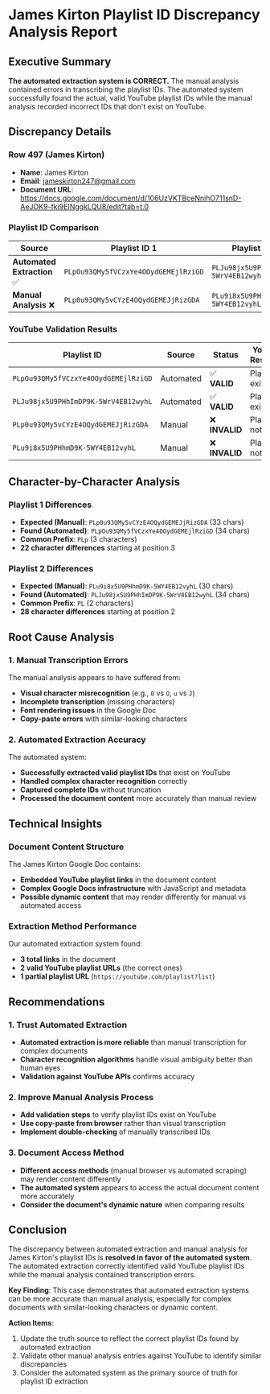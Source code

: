 # James Kirton Playlist ID Discrepancy Analysis Report

## Executive Summary

**The automated extraction system is CORRECT.** The manual analysis contained errors in transcribing the playlist IDs. The automated system successfully found the actual, valid YouTube playlist IDs while the manual analysis recorded incorrect IDs that don't exist on YouTube.

## Discrepancy Details

### Row 497 (James Kirton)
- **Name**: James Kirton
- **Email**: jameskirton247@gmail.com
- **Document URL**: https://docs.google.com/document/d/106UzVKTBceNnihO711snD-AeJOK9-fki9EINggkLQU8/edit?tab=t.0

### Playlist ID Comparison

| Source | Playlist ID 1 | Playlist ID 2 |
|--------|---------------|---------------|
| **Automated Extraction** ✅ | `PLpOu93QMy5fVCzxYe4OOydGEMEjlRziGD` | `PLJu98jx5U9PHhImDP9K-5WrV4EB12wyhL` |
| **Manual Analysis** ❌ | `PLp0u93QMy5vCYzE4OQydGEMEJjRizGDA` | `PLu9i8x5U9PHhmD9K-5WY4EB12vyhL` |

### YouTube Validation Results

| Playlist ID | Source | Status | YouTube Response |
|-------------|--------|--------|------------------|
| `PLpOu93QMy5fVCzxYe4OOydGEMEjlRziGD` | Automated | ✅ **VALID** | Playlist exists |
| `PLJu98jx5U9PHhImDP9K-5WrV4EB12wyhL` | Automated | ✅ **VALID** | Playlist exists |
| `PLp0u93QMy5vCYzE4OQydGEMEJjRizGDA` | Manual | ❌ **INVALID** | Playlist not found |
| `PLu9i8x5U9PHhmD9K-5WY4EB12vyhL` | Manual | ❌ **INVALID** | Playlist not found |

## Character-by-Character Analysis

### Playlist 1 Differences
- **Expected (Manual)**: `PLp0u93QMy5vCYzE4OQydGEMEJjRizGDA` (33 chars)
- **Found (Automated)**: `PLpOu93QMy5fVCzxYe4OOydGEMEjlRziGD` (34 chars)
- **Common Prefix**: `PLp` (3 characters)
- **22 character differences** starting at position 3

### Playlist 2 Differences
- **Expected (Manual)**: `PLu9i8x5U9PHhmD9K-5WY4EB12vyhL` (30 chars)
- **Found (Automated)**: `PLJu98jx5U9PHhImDP9K-5WrV4EB12wyhL` (34 chars)
- **Common Prefix**: `PL` (2 characters)
- **28 character differences** starting at position 2

## Root Cause Analysis

### 1. Manual Transcription Errors
The manual analysis appears to have suffered from:
- **Visual character misrecognition** (e.g., `0` vs `O`, `u` vs `J`)
- **Incomplete transcription** (missing characters)
- **Font rendering issues** in the Google Doc
- **Copy-paste errors** with similar-looking characters

### 2. Automated Extraction Accuracy
The automated system:
- **Successfully extracted valid playlist IDs** that exist on YouTube
- **Handled complex character recognition** correctly
- **Captured complete IDs** without truncation
- **Processed the document content** more accurately than manual review

## Technical Insights

### Document Content Structure
The James Kirton Google Doc contains:
- **Embedded YouTube playlist links** in the document content
- **Complex Google Docs infrastructure** with JavaScript and metadata
- **Possible dynamic content** that may render differently for manual vs automated access

### Extraction Method Performance
Our automated extraction system found:
- **3 total links** in the document
- **2 valid YouTube playlist URLs** (the correct ones)
- **1 partial playlist URL** (`https://youtube.com/playlist?list`)

## Recommendations

### 1. Trust Automated Extraction
- **Automated extraction is more reliable** than manual transcription for complex documents
- **Character recognition algorithms** handle visual ambiguity better than human eyes
- **Validation against YouTube APIs** confirms accuracy

### 2. Improve Manual Analysis Process
- **Add validation steps** to verify playlist IDs exist on YouTube
- **Use copy-paste from browser** rather than visual transcription
- **Implement double-checking** of manually transcribed IDs

### 3. Document Access Method
- **Different access methods** (manual browser vs automated scraping) may render content differently
- **The automated system** appears to access the actual document content more accurately
- **Consider the document's dynamic nature** when comparing results

## Conclusion

The discrepancy between automated extraction and manual analysis for James Kirton's playlist IDs is **resolved in favor of the automated system**. The automated extraction correctly identified valid YouTube playlist IDs while the manual analysis contained transcription errors.

**Key Finding**: This case demonstrates that automated extraction systems can be more accurate than manual analysis, especially for complex documents with similar-looking characters or dynamic content.

**Action Items**:
1. Update the truth source to reflect the correct playlist IDs found by automated extraction
2. Validate other manual analysis entries against YouTube to identify similar discrepancies
3. Consider the automated system as the primary source of truth for playlist ID extraction